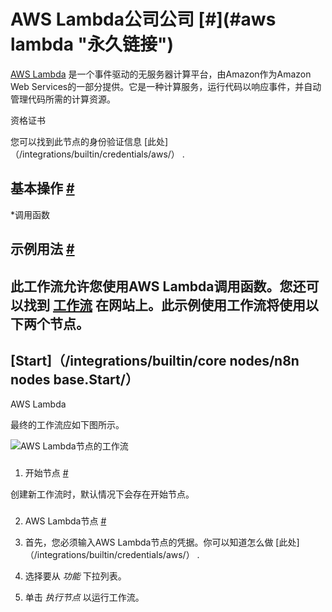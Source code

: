 


 AWS Lambda公司公司
 [#](#aws lambda "永久链接")
===============================================



[AWS Lambda](https://aws.amazon.com/lambda/) 
 是一个事件驱动的无服务器计算平台，由Amazon作为Amazon Web Services的一部分提供。它是一种计算服务，运行代码以响应事件，并自动管理代码所需的计算资源。
 




 资格证书
 



 您可以找到此节点的身份验证信息
 [此处]（/integrations/builtin/credentials/aws/）
 .
 




 基本操作
 [#](#基本操作 "永久链接")
-----------------------------------------------------------


*调用函数



 示例用法
 [#](#示例用法 "永久链接")
-----------------------------------------------------



 此工作流允许您使用AWS Lambda调用函数。您还可以找到
 [工作流](https://n8n.io/workflows/510) 
 在网站上。此示例使用工作流将使用以下两个节点。
-
 [Start]（/integrations/builtin/core nodes/n8n nodes base.Start/）
 -
 AWS Lambda




 最终的工作流应如下图所示。
 



![AWS Lambda节点的工作流](https://d33wubrfki0l68.cloudfront.net/aeebc722e76ce2d75488612318d311e6704a0658/3837d/_images/integrations/builtin/app-nodes/awslambda/workflow.png)



### 
 1. 开始节点
 [#](#1-start-node "永久链接")



 创建新工作流时，默认情况下会存在开始节点。
 


### 
 2. AWS Lambda节点
 [#](#2-aws-lambda-node "永久链接")


1. 首先，您必须输入AWS Lambda节点的凭据。你可以知道怎么做
 [此处]（/integrations/builtin/credentials/aws/）
 .
2. 选择要从
 *功能*
 下拉列表。
3. 单击
 *执行节点*
 以运行工作流。




